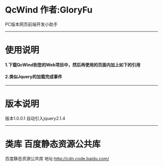 # QcWind  作者:GloryFu
PC版本网页前端开发小助手

________________________________________________________

# 使用说明
#### 1.下载QcWind到您的Web项目中，然后再使用的页面内加上如下的引用
  
  <script type="text/javascript" src="/您的引入的路径/QcWind.js"></script>


#### 2.类似Jquery的加载完成事件

  <script type="text/javascript">    


    QcWind.ready(function(){

		//您需要做的操作,类似于Jquery.ready

	});

   </script>

________________________________________________________

# 版本说明
  版本1.0.0.1   自动引入jquery2.1.4


________________________________________________________

# 类库 百度静态资源公共库
百度静态资源公共库 地址:http://cdn.code.baidu.com/
